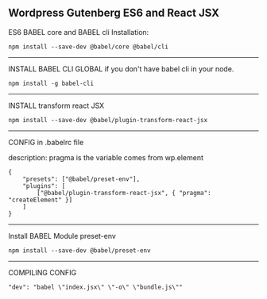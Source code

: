 ## Wordpress Gutenberg ES6 and React JSX

ES6 BABEL core and BABEL cli Installation:

``` npm install --save-dev @babel/core @babel/cli ```

---


INSTALL BABEL CLI GLOBAL if you don't have babel cli in your node.

``` npm install -g babel-cli ```

---


INSTALL transform react JSX

``` npm install --save-dev @babel/plugin-transform-react-jsx ```

---


CONFIG in .babelrc file

description: pragma is the variable comes from wp.element


``` 
{
    "presets": ["@babel/preset-env"],
    "plugins": [
        ["@babel/plugin-transform-react-jsx", { "pragma": "createElement" }]
    ]
} 
```

---


Install BABEL Module preset-env

``` npm install --save-dev @babel/preset-env ```

---


COMPILING CONFIG

``` "dev": "babel \"index.jsx\" \"-o\" \"bundle.js\"" ```
